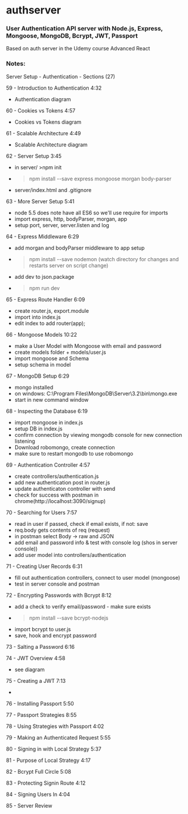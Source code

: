 # authserver

### User Authentication API server with Node.js, Express, Mongoose, MongoDB, Bcrypt, JWT, Passport

Based on auth server in the Udemy course Advanced React

### Notes:

Server Setup - Authentication - Sections (27)

59 - Introduction to Authentication 4:32

* Authentication diagram

60 - Cookies vs Tokens 4:57

* Cookies vs Tokens diagram

61 - Scalable Architecture 4:49

* Scalable Architecture diagram

62 - Server Setup 3:45

* in server/ >npm init
* >npm install --save express mongoose morgan body-parser
* server/index.html and .gitignore

63 - More Server Setup 5:41

* node 5.5 does note have all ES6 so we'll use require for imports
* import express, http, bodyParser, morgan, app
* setup port, server, server.listen and log

64 - Express Middleware 6:29

* add morgan and bodyParser middleware to app setup
* >npm install --save nodemon (watch directory for changes and restarts server on script change)
* add dev to json.package
* > npm run dev

65 - Express Route Handler 6:09

* create router.js, export.module
* import into index.js
* edit index to add router(app);

66 - Mongoose Models 10:22

* make a User Model with Mongoose with email and password
* create models folder + models/user.js
* import mongoose and Schema
* setup schema in model

67 - MongoDB Setup 6:29

* mongo installed
* on windows: C:\Program Files\MongoDB\Server\3.2\bin\mongo.exe
* start in new command window

68 - Inspecting the Database 6:19

* import mongoose in index.js
* setup DB in index.js
* confirm connection by viewing mongodb console for new connection listening
* Download robomongo, create connection
* make sure to restart mongodb to use robomongo

69 - Authentication Controller 4:57

* create controllers/authentication.js
* add new authentication post in router.js
* update authenticaton controller with send
* check for success with postman in chrome(http://localhost:3090/signup)

70 - Searching for Users 7:57
* read in user if passed, check if email exists, if not: save
* req.body gets contents of req (request)
* in postman select Body -> raw and JSON
* add email and password info & test with console log (shos in server console))
* add user model into controllers/authentication

71 - Creating User Records 6:31
*  fill out authentication controllers, connect to user model (mongoose)
*  test in server console and postman

72 - Encrypting Passwords with Bcrypt 8:12

* add a check to verify email/password - make sure exists
* >npm install --save bcrypt-nodejs
* import bcrypt to user.js
* save, hook and encrypt password

73 - Salting a Password 6:16

74 - JWT Overview 4:58

* see diagram

75 - Creating a JWT 7:13

* 


76 - Installing Passport 5:50

77 - Passport Strategies 8:55

78 - Using Strategies with Passport 4:02

79 - Making an Authenticated Request 5:55

80 - Signing in with Local Strategy 5:37

81 - Purpose of Local Strategy 4:17

82 - Bcrypt Full Circle 5:08

83 - Protecting Signin Route 4:12

84 - Signing Users In 4:04

85 - Server Review
